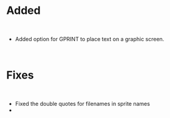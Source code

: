# Added

<BR>

- Added option for GPRINT to place text on a graphic screen.<BR>

<BR>

# Fixes

<BR>

- Fixed the double quotes for filenames in sprite names
- 
